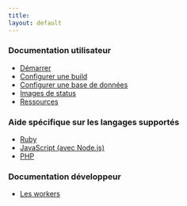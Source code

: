 ```yaml
---
title:
layout: default
---
```

### Documentation utilisateur

* <a href="/docs/user/getting-started/">Démarrer</a>
* <a href="/docs/user/build-configuration/">Configurer une build</a>
* <a href="/docs/user/database-setup/">Configurer une base de données</a>
* <a href="/docs/user/status-images/">Images de status</a>
* <a href="/docs/user/resources/">Ressources</a>

### Aide spécifique sur les langages supportés

* <a href="/fr/docs/user/languages/ruby/">Ruby</a>
* <a href="/fr/docs/user/languages/javascript-with-nodejs/">JavaScript (avec Node.js)</a>
* <a href="/fr/docs/user/languages/php/">PHP</a>

### Documentation développeur

* <a href="/docs/dev/worker/">Les workers</a>
